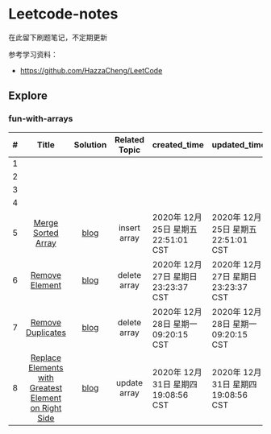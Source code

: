 # Leetcode-notes

在此留下刷题笔记，不定期更新

参考学习资料：
* https://github.com/HazzaCheng/LeetCode



## Explore

### fun-with-arrays

|  #   |                            Title                             |                           Solution                           | Related Topic | created_time                         | updated_time                         |
| :--: | :----------------------------------------------------------: | :----------------------------------------------------------: | :-----------: | ------------------------------------ | ------------------------------------ |
|  1   |                                                              |                                                              |               |                                      |                                      |
|  2   |                                                              |                                                              |               |                                      |                                      |
|  3   |                                                              |                                                              |               |                                      |                                      |
|  4   |                                                              |                                                              |               |                                      |                                      |
|  5   | [Merge Sorted Array](https://leetcode.com/explore/learn/card/fun-with-arrays/525/inserting-items-into-an-array/3253/) | [blog](https://github.com/Ruiskey/Leetcode-notes/blob/master/Blog/Arrays/Insert/Merge%20Sorted%20Array.md) | insert array  | 2020年 12月 25日 星期五 22:51:01 CST | 2020年 12月 25日 星期五 22:51:01 CST |
|  6   | [Remove Element](https://leetcode.com/explore/learn/card/fun-with-arrays/526/deleting-items-from-an-array/3247/) | [blog](https://github.com/Ruiskey/Leetcode-notes/blob/master/Blog/Arrays/Delete/Remove%20Element.md  ) | delete array  | 2020年 12月 27日 星期日 23:23:37 CST | 2020年 12月 27日 星期日 23:23:37 CST |
|  7   | [Remove Duplicates](https://leetcode.com/explore/learn/card/fun-with-arrays/526/deleting-items-from-an-array/3248/) | [blog](https://github.com/Ruiskey/Leetcode-notes/blob/master/Blog/Arrays/Delete/Remove%20Duplicates.md) | delete array  | 2020年 12月 28日 星期一 09:20:15 CST | 2020年 12月 28日 星期一 09:20:15 CST |
|  8   | [Replace Elements with Greatest Element on Right Side](https://leetcode.com/explore/learn/card/fun-with-arrays/511/in-place-operations/3259/) | [blog](https://github.com/Ruiskey/Leetcode-notes/blob/master/Blog/Arrays/Update/Replace%20Elements%20with%20Greatest%20Element%20on%20Right%20Side.md) | update array  | 2020年 12月 31日 星期四 19:08:56 CST | 2020年 12月 31日 星期四 19:08:56 CST |

